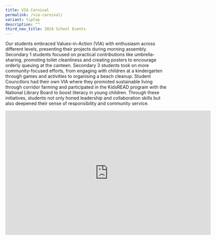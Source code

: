 ```yaml
---
title: VIA Carnival
permalink: /via-carnival/
variant: tiptap
description: ""
third_nav_title: 2024 School Events
---
```

<p>Our students embraced Values-in-Action (VIA) with enthusiasm across different
levels, presenting their projects during morning assembly. Secondary 1
students focused on practical contributions like umbrella-sharing, promoting
toilet cleanliness and creating posters to encourage orderly queuing at
the canteen. Secondary 3 students took on more community-focused efforts,
from engaging with children at a kindergarten through games and activities
to organising a beach cleanup. Student Councillors had their own VIA where
they promoted sustainable living through corridor farming and participated
in the KidsREAD program with the National Library Board to boost literacy
in young children. Through these initiatives, students not only honed leadership
and collaboration skills but also deepened their sense of responsibility
and community service.</p>
<p></p>
<div class="iframe-wrapper">
<iframe height="389" width="640" allowfullscreen="true" frameborder="0" src="https://docs.google.com/presentation/d/1roS1sPJjn-0g_qKsSQVjA8MFEg8qnwTt/embed?start=true&amp;loop=true&amp;delayms=3000"></iframe>
</div>
<p></p>